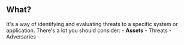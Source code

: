 ## What?
It's a way of identifying and evaluating threats to a specific system or application. There's a lot you should consider:
	- **Assets**
	- Threats
	- Adversaries
	- 